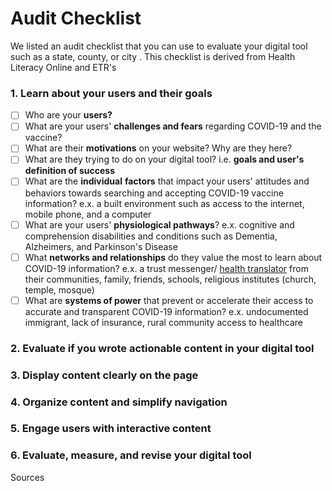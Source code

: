 # Audit Checklist

We listed an audit checklist that you can use to evaluate your digital tool such as a state, county, or city  . This checklist is derived from Health Literacy Online and ETR's 

### 1. Learn about your users and their goals

* [ ] Who are your **users?**
* [ ] What are your users' **challenges and fears** regarding COVID-19 and the vaccine?
* [ ] What are their **motivations** on your website? Why are they here?
* [ ] What are they trying to do on your digital tool? i.e. **goals and user's definition of success**
* [ ] What are the **individual** **factors** that impact your users' attitudes and behaviors towards searching and accepting COVID-19 vaccine information? e.x. a built environment such as access to the internet, mobile phone, and a computer
* [ ] What are your users' **physiological pathways**? e.x. cognitive and comprehension disabilities and conditions such as Dementia, Alzheimers, and Parkinson's Disease
* [ ] What **networks and relationships** do they value the most to learn about COVID-19 information? e.x. a trust messenger/ [health translator](https://www.usdigitalresponse.org/39-voices-_-covid-sprint-_-full-deck/) from their communities, family, friends, schools, religious institutes \(church, temple, mosque\)
* [ ] What are **systems of power** that prevent or accelerate their access to accurate and transparent COVID-19 information? e.x. undocumented immigrant, lack of insurance, rural community access to healthcare

### 2. Evaluate if you wrote actionable content in your digital tool 

### 3. Display content clearly on the page

### 4. Organize content and simplify navigation

### 5. Engage users with interactive content

### 6. Evaluate, measure, and revise your digital tool

Sources



